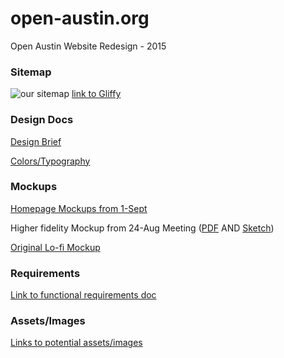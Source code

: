 # open-austin.org
Open Austin Website Redesign - 2015

### Sitemap

![our sitemap](https://github.com/open-austin/open-austin.org/blob/master/planning-design/oa-sitemap.png)
[link to Gliffy](http://www.gliffy.com/go/publish/8981187)

### Design Docs
[Design Brief](https://github.com/open-austin/open-austin.org/blob/master/OA%20Design%20Brief.pdf)

[Colors/Typography](https://github.com/open-austin/open-austin-org/blob/gh-pages/planning-design/colorstypography2.png)

### Mockups
[Homepage Mockups from 1-Sept](https://github.com/open-austin/open-austin.org/blob/master/oa_homepage_mockup.pdf)

Higher fidelity Mockup from 24-Aug Meeting ([PDF](https://github.com/open-austin/open-austin.org/blob/master/OA%20Homepage%201.pdf) AND [Sketch](https://github.com/open-austin/open-austin.org/blob/master/OA%20Homepage%201.sketch))

[Original Lo-fi Mockup](https://github.com/open-austin/open-austin.org/blob/master/lo-fi-mockup.jpg)


### Requirements
[Link to functional requirements doc](https://docs.google.com/document/d/1dgYQunemFzfGPpmc6jJz5L1sCm0m7f9ZemPT0z6FK2c)

### Assets/Images
[Links to potential assets/images](https://github.com/open-austin/OA-Website/wiki/Assets-&-Images-for-potential-use)

